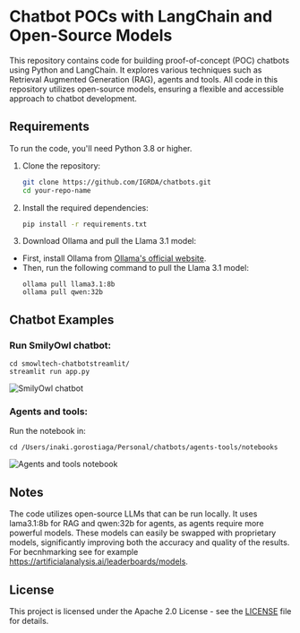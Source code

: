 # Chatbot POCs with LangChain and Open-Source Models

This repository contains code for building proof-of-concept (POC) chatbots using Python and LangChain. It explores various techniques such as Retrieval Augmented Generation (RAG), agents and tools. All code in this repository utilizes open-source models, ensuring a flexible and accessible approach to chatbot development.


## Requirements

To run the code, you'll need Python 3.8 or higher.

1. Clone the repository:
   ```bash
   git clone https://github.com/IGRDA/chatbots.git
   cd your-repo-name
   ```

2. Install the required dependencies:
    ```bash
    pip install -r requirements.txt
   ```

3. Download Ollama and pull the Llama 3.1 model:
- First, install Ollama from [Ollama's official website](https://ollama.com/).
- Then, run the following command to pull the Llama 3.1 model:
  ```
  ollama pull llama3.1:8b
  ollama pull qwen:32b
  ```

## Chatbot Examples

### Run SmilyOwl chatbot:
   ```
   cd smowltech-chatbotstreamlit/
   streamlit run app.py
   ```
![SmilyOwl chatbot](smowltech-chatbot/streamlit/images/smowl-chatbot.gif)

### Agents and tools:
Run the notebook in:
   ```
   cd /Users/inaki.gorostiaga/Personal/chatbots/agents-tools/notebooks
   ```
![Agents and tools notebook](agents-tools/notebooks/images/agent-example.png)

## Notes

The code utilizes open-source LLMs that can be run locally. It uses lama3.1:8b for RAG and qwen:32b for agents, as agents require more powerful models. These models can easily be swapped with proprietary models, significantly improving both the accuracy and quality of the results. For becnhmarking see for example https://artificialanalysis.ai/leaderboards/models.


## License

This project is licensed under the Apache 2.0 License - see the [LICENSE](LICENSE) file for details.
